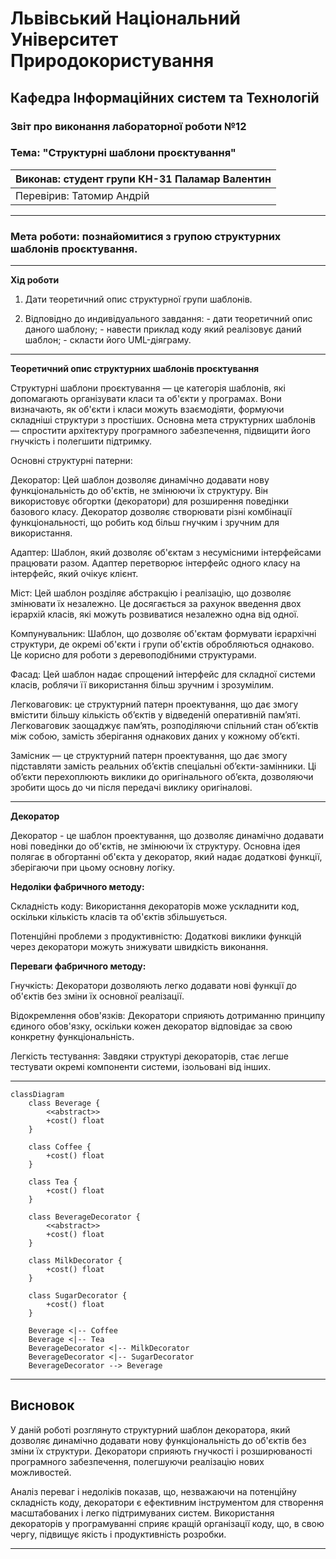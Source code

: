 
# Львівський Національний Університет Природокористування
## Кафедра Інформаційних систем та Технологій


### Звіт про виконання лабораторної роботи №12
### Тема: "Структурні шаблони проєктування"


| Виконав: студент групи КН-31 Паламар Валентин |  
| ----------------------------------------------|  
| Перевірив: Татомир Андрій                     |  

---

### Мета роботи: познайомитися з групою структурних шаблонів проєктування.

---

**Хід роботи**

1. Дати теоретичний опис структурної групи шаблонів.

2. Відповідно до индивідуального завдання: - дати теоретичний опис даного шаблону; - навести приклад коду який реалізовує даний шаблон; - скласти його UML-діяграму.

---

**Теоретичний опис структурних шаблонів проєктування**

Структурні шаблони проєктування — це категорія шаблонів, які допомагають організувати класи та об'єкти у програмах. Вони визначають, як об'єкти і класи можуть взаємодіяти, формуючи складніші структури з простіших. Основна мета структурних шаблонів — спростити архітектуру програмного забезпечення, підвищити його гнучкість і полегшити підтримку.

Основні структурні патерни:

Декоратор: Цей шаблон дозволяє динамічно додавати нову функціональність до об'єктів, не змінюючи їх структуру. Він використовує обгортки (декоратори) для розширення поведінки базового класу. Декоратор дозволяє створювати різні комбінації функціональності, що робить код більш гнучким і зручним для використання.

Адаптер: Шаблон, який дозволяє об'єктам з несумісними інтерфейсами працювати разом. Адаптер перетворює інтерфейс одного класу на інтерфейс, який очікує клієнт.

Міст: Цей шаблон розділяє абстракцію і реалізацію, що дозволяє змінювати їх незалежно. Це досягається за рахунок введення двох ієрархій класів, які можуть розвиватися незалежно одна від одної.

Компунувальник: Шаблон, що дозволяє об'єктам формувати ієрархічні структури, де окремі об'єкти і групи об'єктів обробляються однаково. Це корисно для роботи з деревоподібними структурами.

Фасад: Цей шаблон надає спрощений інтерфейс для складної системи класів, роблячи її використання більш зручним і зрозумілим.

Легковаговик: це структурний патерн проектування, що дає змогу вмістити більшу кількість об’єктів у відведеній оперативній пам’яті. Легковаговик заощаджує пам’ять, розподіляючи спільний стан об’єктів між собою, замість зберігання однакових даних у кожному об’єкті.

Замісник — це структурний патерн проектування, що дає змогу підставляти замість реальних об’єктів спеціальні об’єкти-замінники. Ці об’єкти перехоплюють виклики до оригінального об’єкта, дозволяючи зробити щось до чи після передачі виклику оригіналові.

---

**Декоратор**

Декоратор - це шаблон проектування, що дозволяє динамічно додавати нові поведінки до об'єктів, не змінюючи їх структуру. Основна ідея полягає в обгортанні об'єкта у декоратор, який надає додаткові функції, зберігаючи при цьому основну логіку.


**Недоліки фабричного методу:**

Складність коду: Використання декораторів може ускладнити код, оскільки кількість класів та об'єктів збільшується.

Потенційні проблеми з продуктивністю: Додаткові виклики функцій через декоратори можуть знижувати швидкість виконання.


**Переваги фабричного методу:**

Гнучкість: Декоратори дозволяють легко додавати нові функції до об'єктів без зміни їх основної реалізації.

Відокремлення обов'язків: Декоратори сприяють дотриманню принципу єдиного обов'язку, оскільки кожен декоратор відповідає за свою конкретну функціональність.

Легкість тестування: Завдяки структурі декораторів, стає легше тестувати окремі компоненти системи, ізольовані від інших.


---

```mermaid
classDiagram
    class Beverage {
        <<abstract>>
        +cost() float
    }
    
    class Coffee {
        +cost() float
    }
    
    class Tea {
        +cost() float
    }
    
    class BeverageDecorator {
        <<abstract>>
        +cost() float
    }
    
    class MilkDecorator {
        +cost() float
    }
    
    class SugarDecorator {
        +cost() float
    }
    
    Beverage <|-- Coffee
    Beverage <|-- Tea
    BeverageDecorator <|-- MilkDecorator
    BeverageDecorator <|-- SugarDecorator
    BeverageDecorator --> Beverage

```

---

## Висновок

У даній роботі розглянуто структурний шаблон декоратора, який дозволяє динамічно додавати нову функціональність до об'єктів без зміни їх структури. Декоратори сприяють гнучкості і розширюваності програмного забезпечення, полегшуючи реалізацію нових можливостей.

Аналіз переваг і недоліків показав, що, незважаючи на потенційну складність коду, декоратори є ефективним інструментом для створення масштабованих і легко підтримуваних систем. Використання декораторів у програмуванні сприяє кращій організації коду, що, в свою чергу, підвищує якість і продуктивність розробки.

---



